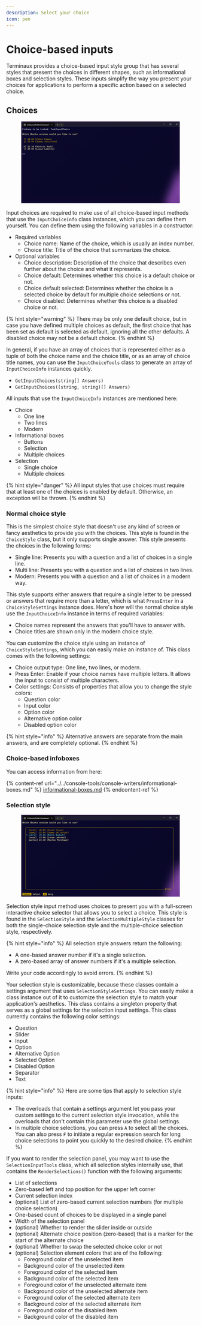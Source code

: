 ```yaml
---
description: Select your choice
icon: pen
---
```


# Choice-based inputs

Terminaux provides a choice-based input style group that has several styles that present the choices in different shapes, such as informational boxes and selection styles. These inputs simplify the way you present your choices for applications to perform a specific action based on a selected choice.

## Choices

<figure><img src="../../../.gitbook/assets/image (2).png" alt=""><figcaption></figcaption></figure>

Input choices are required to make use of all choice-based input methods that use the `InputChoiceInfo` class instances, which you can define them yourself. You can define them using the following variables in a constructor:

* Required variables
  * Choice name: Name of the choice, which is usually an index number.
  * Choice title: Title of the choice that summarizes the choice.
* Optional variables
  * Choice description: Description of the choice that describes even further about the choice and what it represents.
  * Choice default: Determines whether this choice is a default choice or not.
  * Choice default selected: Determines whether the choice is a selected choice by default for multiple choice selections or not.
  * Choice disabled: Determines whether this choice is a disabled choice or not.

{% hint style="warning" %}
There may be only one default choice, but in case you have defined multiple choices as default, the first choice that has been set as default is selected as default, ignoring all the other defaults. A disabled choice may not be a default choice.
{% endhint %}

In general, if you have an array of choices that is represented either as a tuple of both the choice name and the choice title, or as an array of choice title names, you can use the `InputChoiceTools` class to generate an array of `InputChoiceInfo` instances quickly.

* `GetInputChoices(string[] Answers)`
* `GetInputChoices((string, string)[] Answers)`

All inputs that use the `InputChoiceInfo` instances are mentioned here:

* Choice
  * One line
  * Two lines
  * Modern
* Informational boxes
  * Buttons
  * Selection
  * Multiple choices
* Selection
  * Single choice
  * Multiple choices

{% hint style="danger" %}
All input styles that use choices must require that at least one of the choices is enabled by default. Otherwise, an exception will be thrown.
{% endhint %}

### Normal choice style

This is the simplest choice style that doesn't use any kind of screen or fancy aesthetics to provide you with the choices. This style is found in the `ChoiceStyle` class, but it only supports single answer. This style presents the choices in the following forms:

* Single line: Presents you with a question and a list of choices in a single line.
* Multi line: Presents you with a question and a list of choices in two lines.
* Modern: Presents you with a question and a list of choices in a modern way.

This style supports either answers that require a single letter to be pressed or answers that require more than a letter, which is what `PressEnter` in a `ChoiceStyleSettings` instance does. Here's how will the normal choice style use the `InputChoiceInfo` instance in terms of required variables:

* Choice names represent the answers that you'll have to answer with.
* Choice titles are shown only in the modern choice style.

You can customize the choice style using an instance of `ChoiceStyleSettings`, which you can easily make an instance of. This class comes with the following settings:

* Choice output type: One line, two lines, or modern.
* Press Enter: Enable if your choice names have multiple letters. It allows the input to consist of multiple characters.
* Color settings: Consists of properties that allow you to change the style colors:
  * Question color
  * Input color
  * Option color
  * Alternative option color
  * Disabled option color

{% hint style="info" %}
Alternative answers are separate from the main answers, and are completely optional.
{% endhint %}

### Choice-based infoboxes

You can access information from here:

{% content-ref url="../../console-tools/console-writers/informational-boxes.md" %}
[informational-boxes.md](../../console-tools/console-writers/informational-boxes.md)
{% endcontent-ref %}

### Selection style

<figure><img src="../../../.gitbook/assets/image (3).png" alt=""><figcaption></figcaption></figure>

Selection style input method uses choices to present you with a full-screen interactive choice selector that allows you to select a choice. This style is found in the `SelectionStyle` and the `SelectionMultipleStyle` classes for both the single-choice selection style and the multiple-choice selection style, respectively.

{% hint style="info" %}
All selection style answers return the following:

* A one-based answer number if it's a single selection.
* A zero-based array of answer numbers if it's a multiple selection.

Write your code accordingly to avoid errors.
{% endhint %}

Your selection style is customizable, because these classes contain a settings argument that uses `SelectionStyleSettings`. You can easily make a class instance out of it to customize the selection style to match your application's aesthetics. This class contains a singleton property that serves as a global settings for the selection input settings. This class currently contains the following color settings:

* Question
* Slider
* Input
* Option
* Alternative Option
* Selected Option
* Disabled Option
* Separator
* Text

{% hint style="info" %}
Here are some tips that apply to selection style inputs:

* The overloads that contain a settings argument let you pass your custom settings to the current selection style invocation, while the overloads that don't contain this parameter use the global settings.
* In multiple choice selections, you can press `A` to select all the choices. You can also press `F` to initiate a regular expression search for long choice selections to point you quickly to the desired choice.
{% endhint %}

If you want to render the selection panel, you may want to use the `SelectionInputTools` class, which all selection styles internally use, that contains the `RenderSelections()` function with the following arguments:

* List of selections
* Zero-based left and top position for the upper left corner
* Current selection index
* (optional) List of zero-based current selection numbers (for multiple choice selection)
* One-based count of choices to be displayed in a single panel
* Width of the selection panel
* (optional) Whether to render the slider inside or outside
* (optional) Alternate choice position (zero-based) that is a marker for the start of the alternate choice
* (optional) Whether to swap the selected choice color or not
* (optional) Selection element colors that are of the following:
  * Foreground color of the unselected item
  * Background color of the unselected item
  * Foreground color of the selected item
  * Background color of the selected item
  * Foreground color of the unselected alternate item
  * Background color of the unselected alternate item
  * Foreground color of the selected alternate item
  * Background color of the selected alternate item
  * Foreground color of the disabled item
  * Background color of the disabled item
